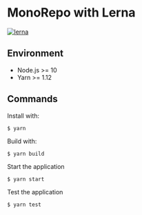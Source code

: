 # MonoRepo with Lerna

[![lerna](https://img.shields.io/badge/maintained%20with-lerna-cc00ff.svg)](https://lernajs.io/)

## Environment

* Node.js >= 10
* Yarn >= 1.12

## Commands

Install with:

```shell
$ yarn
```

Build with:

```shell
$ yarn build
```

Start the application

```shell
$ yarn start
```

Test the application

```shell
$ yarn test
```
